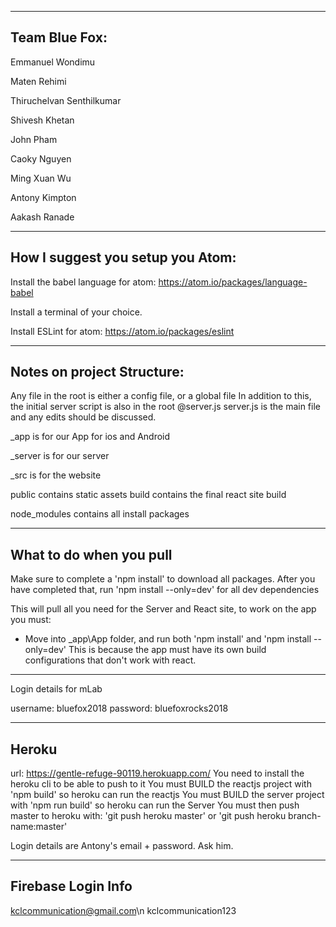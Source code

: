 -------------------------------------------------------------------------------
Team Blue Fox:
-------------------------------------------------------------------------------

Emmanuel Wondimu

Maten Rehimi

Thiruchelvan Senthilkumar

Shivesh Khetan

John Pham

Caoky Nguyen

Ming Xuan Wu

Antony Kimpton

Aakash Ranade

-------------------------------------------------------------------------------
How I suggest you setup you Atom:
-------------------------------------------------------------------------------
Install the babel language for atom: https://atom.io/packages/language-babel

Install a terminal of your choice.

Install ESLint for atom: https://atom.io/packages/eslint

-------------------------------------------------------------------------------
Notes on project Structure:
-------------------------------------------------------------------------------
Any file in the root is either a config file, or a global file
In addition to this, the initial server script is also in the root \@server.js
server.js is the main file and any edits should be discussed.

\_app is for our App for ios and Android

\_server is for our server

\_src is for the website

public contains static assets
build contains the final react site build

node_modules contains all install packages

-------------------------------------------------------------------------------
What to do when you pull
-------------------------------------------------------------------------------
Make sure to complete a 'npm install' to download all packages.
After you have completed that, run 'npm install --only=dev' for all dev dependencies

This will pull all you need for the Server and React site, to work on the app you must:
- Move into \_app\\App folder, and run both 'npm install' and 'npm install --only=dev'
This is because the app must have its own build configurations that don't work with react.

--------------------------------------------------------------------------------
Login details for mLab

username: bluefox2018
password: bluefoxrocks2018

---------------------------------------------------------------------------------
Heroku
---------------------------------------------------------------------------------

url: https://gentle-refuge-90119.herokuapp.com/
You need to install the heroku cli to be able to push to it
You must BUILD the reactjs project with 'npm build' so heroku can run the reactjs
You must BUILD the server project with 'npm run build' so heroku can run the Server
You must then push master to heroku with:
'git push heroku master' or 'git push heroku branch-name:master'

Login details are Antony's email + password. Ask him.

---------------------------------------------------------------------------------
Firebase Login Info
---------------------------------------------------------------------------------
kclcommunication@gmail.com\n
kclcommunication123
